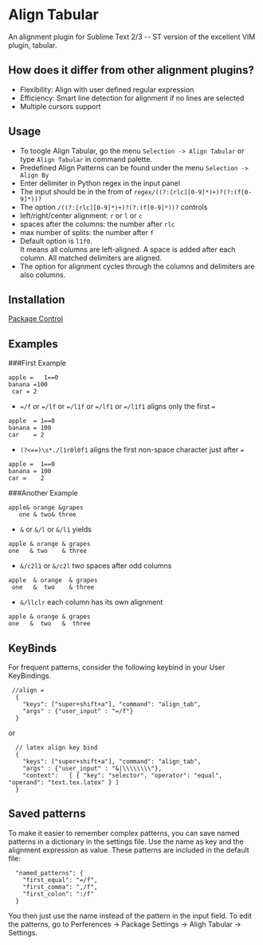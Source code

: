 Align Tabular
==============
An alignment plugin for Sublime Text 2/3 -- ST version of the excellent VIM plugin, tabular.

How does it differ from other alignment plugins?
------------
- Flexibility: Align with user defined regular expression
- Efficiency: Smart line detection for alignment if no lines are selected
- Multiple cursors support

Usage
------------
- To toogle Align Tabular, go the menu `Selection -> Align Tabular` or type `Align Tabular` in command palette.
- Predefined Align Patterns can be found under the menu `Selection -> Align By`
- Enter delimiter in Python regex in the input panel
- The input should be in the from of `regex/((?:[rlc][0-9]*)+)?(?:(f[0-9]*))?`
- The option `/((?:[rlc][0-9]*)+)?(?:(f[0-9]*))?` controls
 - left/right/center alignment: `r` or `l` or `c`
 - spaces after the columns: the number after `rlc`
 - max number of splits: the number after `f`
- Default option is `l1f0`. <br>
It means all columns are left-aligned. A space is added after each column. All matched delimiters are aligned.
- The option for alignment cycles through the columns and delimiters are also columns.


Installation
------------
[Package Control](http://wbond.net/sublime_packages/package_control)


Examples
------------
###First Example
```
apple =   1==0
banana =100
 car = 2
```

- `=/f` or `=/lf` or `=/l1f` or `=/lf1` or `=/l1f1` aligns only the first `=`

```
apple  = 1==0
banana = 100
car    = 2
```

- `(?<==)\s*./l1r0l0f1` aligns the first non-space character just after `=`

```
apple =  1==0
banana = 100
car =    2
```


###Another Example
```
apple& orange &grapes
   one & two& three
```

- `&` or `&/l` or `&/l1` yields

```
apple & orange & grapes
one   & two    & three
```

- `&/c2l1` or `&/c2l` two spaces after odd columns

```
apple  & orange  & grapes
 one   &  two    & three
```

- `&/llclr` each column has its own alignment

```
apple & orange & grapes
one   &  two   &  three
```

KeyBinds
------------
For frequent patterns, consider the following keybind in your User KeyBindings.

```
 //align =
  {
    "keys": ["super+shift+a"], "command": "align_tab",
    "args" : {"user_input" : "=/f"}
  }
```
or
```
  // latex align key bind
  {
    "keys": ["super+shift+a"], "command": "align_tab",
    "args" : {"user_input" : "&|\\\\\\\\"},
    "context":   [ { "key": "selector", "operator": "equal", "operand": "text.tex.latex" } ]
  }
```



Saved patterns
------------
To make it easier to remember complex patterns, you can save named patterns in
a dictionary in the settings file. Use the name as key and the alignment
expression as value.
These patterns are included in the default file:

```
  "named_patterns": {
    "first_equal": "=/f",
    "first_comma": ",/f",
    "first_colon": ":/f"
  }
```

You then just use the name instead of the pattern in the input field.
To edit the patterns, go to Perferences -> Package Settings -> Aligh Tabular -> Settings.
